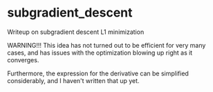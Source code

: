 subgradient_descent
===================

Writeup on subgradient descent L1 minimization

WARNING!!! This idea has not turned out to be efficient for very many cases, and has issues with the optimization blowing up right as it converges.

Furthermore, the expression for the derivative can be simplified considerably, and I haven't written that up yet.
